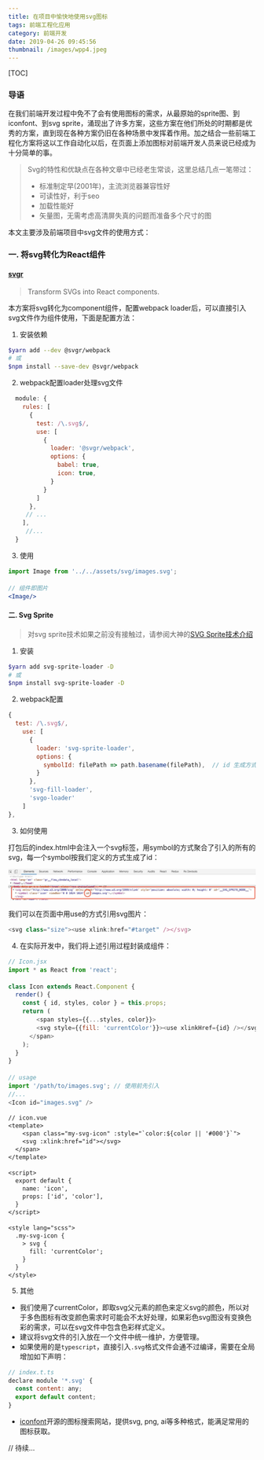 ```yaml
---
title: 在项目中愉快地使用svg图标
tags: 前端工程化应用
category: 前端开发
date: 2019-04-26 09:45:56
thumbnail: /images/wpp4.jpeg
---
```



[TOC]

### 导语

在我们前端开发过程中免不了会有使用图标的需求，从最原始的sprite图、到iconfont、到svg sprite，涌现出了许多方案，这些方案在他们所处的时期都是优秀的方案，直到现在各种方案仍旧在各种场景中发挥着作用。加之结合一些前端工程化方案将这以工作自动化以后，在页面上添加图标对前端开发人员来说已经成为十分简单的事。

> Svg的特性和优缺点在各种文章中已经老生常谈，这里总结几点一笔带过：
>
> - 标准制定早(2001年)，主流浏览器兼容性好
> - 可读性好，利于seo
> - 加载性能好
> - 矢量图，无需考虑高清屏失真的问题而准备多个尺寸的图

本文主要涉及前端项目中svg文件的使用方式：

### 一. 将svg转化为React组件

####  [svgr](https://github.com/smooth-code/svgr#readme)
>  Transform SVGs into React components.

本方案将svg转化为component组件，配置webpack loader后，可以直接引入svg文件作为组件使用，下面是配置方法：

1. 安装依赖

```bash
$yarn add --dev @svgr/webpack
# 或
$npm install --save-dev @svgr/webpack
```
2. webpack配置loader处理svg文件

```javascript
  module: {
    rules: [
      {
        test: /\.svg$/,
        use: [
          {
            loader: '@svgr/webpack',
            options: {
              babel: true,
              icon: true,
            }
          }
        ]
      },
     // ...
    ],
     //...
  }
```

3. 使用

```jsx
import Image from '../../assets/svg/images.svg';

// 组件即图片
<Image/>
```

#### 二.  Svg Sprite

>  对svg sprite技术如果之前没有接触过，请参阅大神的[SVG Sprite技术介绍](https://www.zhangxinxu.com/wordpress/2014/07/introduce-svg-sprite-technology/)

1. 安装

```bash
$yarn add svg-sprite-loader -D
# 或
$npm install svg-sprite-loader -D
```

2. webpack配置

```javascript
{
  test: /\.svg$/,
    use: [
      {
        loader: 'svg-sprite-loader',
        options: {
          symbolId: filePath => path.basename(filePath),  // id 生成方式
        }
      },
      'svg-fill-loader',
      'svgo-loader'
    ]
},
```

3. 如何使用

打包后的index.html中会注入一个svg标签，用symbol的方式聚合了引入的所有的svg，每一个symbol按我们定义的方式生成了id：

![](../images/svg1.jpg)

我们可以在页面中用use的方式引用svg图片：

```javascript
<svg class="size"><use xlink:href="#target" /></svg>
```

4. 在实际开发中，我们将上述引用过程封装成组件：

```javascript
// Icon.jsx
import * as React from 'react';

class Icon extends React.Component {
  render() {
    const { id, styles, color } = this.props;
    return (
    	<span styles={{...styles, color}}>
      	<svg style={{fill: 'currentColor'}}><use xlinkHref={id} /></svg>
      </span>
    );
  }
}

// usage
import '/path/to/images.svg'; // 使用前先引入
//...
<Icon id="images.svg" />
```

```vue
// icon.vue
<template>
	<span class="my-svg-icon" :style="`color:${color || '#000'}`">
  	<svg :xlink:href="id"></svg>
  </span>
</template>

<script>
  export default {
    name: 'icon',
    props: ['id', 'color'],
  }
</script>

<style lang="scss">
  .my-svg-icon {
    > svg {
      fill: 'currentColor';
    }
  }
</style>
```

5. 其他

- 我们使用了currentColor，即取svg父元素的颜色来定义svg的颜色，所以对于多色图标有改变颜色需求时可能会不太好处理，如果彩色svg图没有变换色彩的需求，可以在svg文件中包含色彩样式定义。
- 建议将svg文件的引入放在一个文件中统一维护，方便管理。
- 如果使用的是`typescript`，直接引入`.svg`格式文件会通不过编译，需要在全局增加如下声明：

```javascript
// index.t.ts
declare module '*.svg' {
  const content: any;
  export default content;
}
```
- [iconfont](https://www.iconfont.cn)开源的图标搜索网站，提供svg, png, ai等多种格式，能满足常用的图标获取。

// 待续...